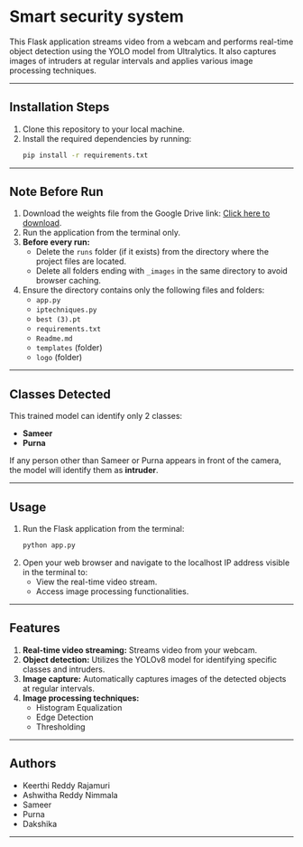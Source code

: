 # Smart security system

This Flask application streams video from a webcam and performs real-time object detection using the YOLO model from Ultralytics. It also captures images of intruders at regular intervals and applies various image processing techniques.

---

## **Installation Steps**
1. Clone this repository to your local machine.
2. Install the required dependencies by running:  
   ```bash
   pip install -r requirements.txt
   ```

---

## **Note Before Run**
1. Download the weights file from the Google Drive link: [Click here to download](https://drive.google.com/file/d/1KJqIL7Za1daESKxrADMK_knqfw7pEdCO/view?usp=share_link).
2. Run the application from the terminal only.
3. **Before every run:**
   - Delete the `runs` folder (if it exists) from the directory where the project files are located.
   - Delete all folders ending with `_images` in the same directory to avoid browser caching.
4. Ensure the directory contains only the following files and folders:
   - `app.py`
   - `iptechniques.py`
   - `best (3).pt`
   - `requirements.txt`
   - `Readme.md`
   - `templates` (folder)
   - `logo` (folder)

---

## **Classes Detected**
This trained model can identify only 2 classes:  
- **Sameer**
- **Purna**  

If any person other than Sameer or Purna appears in front of the camera, the model will identify them as **intruder**.

---

## **Usage**
1. Run the Flask application from the terminal:
   ```bash
   python app.py
   ```
2. Open your web browser and navigate to the localhost IP address visible in the terminal to:
   - View the real-time video stream.
   - Access image processing functionalities.

---

## **Features**
1. **Real-time video streaming:** Streams video from your webcam.
2. **Object detection:** Utilizes the YOLOv8 model for identifying specific classes and intruders.
3. **Image capture:** Automatically captures images of the detected objects at regular intervals.
4. **Image processing techniques:**
   - Histogram Equalization
   - Edge Detection
   - Thresholding

---

## **Authors**
- Keerthi Reddy Rajamuri  
- Ashwitha Reddy Nimmala  
- Sameer  
- Purna  
- Dakshika  

---
